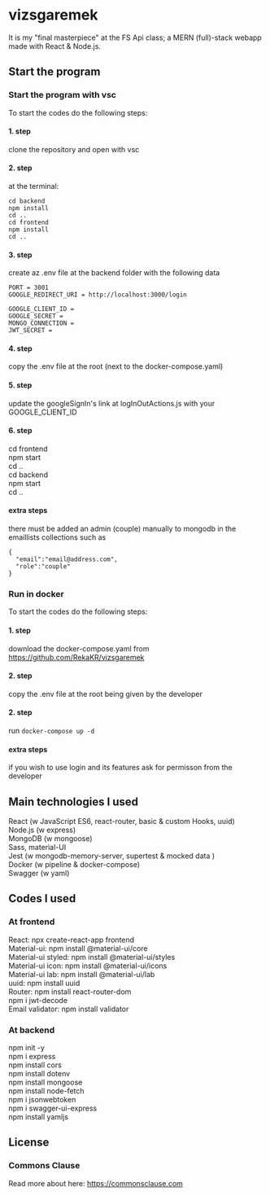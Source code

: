 # vizsgaremek
It is my "final masterpiece" at the FS Api class; a MERN (full)-stack webapp made with React & Node.js.

## Start the program
### Start the program with vsc
To start the codes do the following steps:
#### 1. step
clone the repository and open with vsc
#### 2. step
at the terminal:
```
cd backend
npm install
cd ..
cd frontend
npm install
cd ..
```
#### 3. step
create az .env file at the backend folder with the following data
```
PORT = 3001
GOOGLE_REDIRECT_URI = http://localhost:3000/login

GOOGLE_CLIENT_ID = 
GOOGLE_SECRET = 
MONGO_CONNECTION = 
JWT_SECRET = 
```
#### 4. step
copy the .env file at the root (next to the docker-compose.yaml)
#### 5. step
update the googleSignIn's link at logInOutActions.js with your GOOGLE_CLIENT_ID
#### 6. step
cd frontend \
npm start \
cd .. \
cd backend \
npm start \
cd ..
#### extra steps
there must be added an admin (couple) manually to mongodb in the emaillists collections such as
```
{
  "email":"email@address.com",
  "role":"couple"
}
```

### Run in docker
To start the codes do the following steps:
#### 1. step
download the docker-compose.yaml from https://github.com/RekaKR/vizsgaremek
#### 2. step
copy the .env file at the root being given by the developer
#### 2. step
run `docker-compose up -d`
#### extra steps
if you wish to use login and its features ask for permisson from the developer


## Main technologies I used
React (w JavaScript ES6, react-router, basic & custom Hooks, uuid) \
Node.js (w express) \
MongoDB (w mongoose) \
Sass, material-UI \
Jest (w mongodb-memory-server, supertest & mocked data ) \
Docker (w pipeline & docker-compose) \
Swagger (w yaml)


## Codes I used
### At frontend
React: npx create-react-app frontend \
Material-ui: npm install @material-ui/core \
Material-ui styled: npm install @material-ui/styles \
Material-ui icon: npm install @material-ui/icons \
Material-ui lab: npm install @material-ui/lab \
uuid: npm install uuid \
Router: npm install react-router-dom \
npm i jwt-decode \
Email validator: npm install validator

### At backend
npm init -y \
npm i express \
npm install cors \
npm install dotenv \
npm install mongoose \
npm install node-fetch \
npm i jsonwebtoken \
npm i swagger-ui-express \
npm install yamljs


## License
### Commons Clause
Read more about here: https://commonsclause.com

